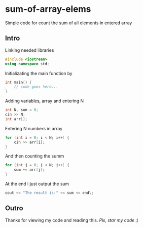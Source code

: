 # sum-of-array-elems
Simple code for count the sum of all elements in entered array

## Intro
Linking needed libraries 
```cpp
#include <iostream>
using namespace std;
```

Initializating the main function by
```cpp
int main() {
    // code goes here... 
}
```

Adding variables, array and entering N
```cpp
int N, sum = 0;
cin >> N;
int arr[];
```

Entering N numbers in array
```cpp
for (int i = 0; i < N; i++) {
    cin >> arr[i];
}
```

And then counting the summ
```cpp
for (int j = 0; j < N; j++) {
    sum += arr[j];
} 
```

At the end I just output the sum
```cpp
cout << "The result is:" << sum << endl;
```

## Outro
Thanks for viewing my code and reading this. 
_Pls, star my code :)_
    
